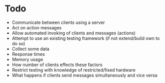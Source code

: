 # Todo

- Communicate between clients using a server
- Act on action messages
- Allow automated invoking of clients and messages (actions)
- Attempt to use an existing testing framework (if not extend/build own to do so)
- Collect some data
 - Response times
 - Memory usage
 - How number of clients effects these factors
 - Restrict testing with knowledge of restricted/fixed hardware
 - What happens if clients send messages simultaneously and vice versa
